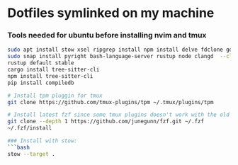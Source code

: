 # Dotfiles symlinked on my machine

### Tools needed for ubuntu before installing nvim and tmux
``` bash
sudo apt install stow xsel ripgrep install npm install delve fdclone golang-go -y
sudo snap install pyright bash-language-server rustup node clangd  --classic
rustup default stable
cargo install tree-sitter-cli
npm install tree-sitter-cli
pip install compiledb

# Install tpm pluggin for tmux
git clone https://github.com/tmux-plugins/tpm ~/.tmux/plugins/tpm

# Install latest fzf since some tmux plugins doesn't work with the old version
git clone --depth 1 https://github.com/junegunn/fzf.git ~/.fzf
~/.fzf/install

### Install with stow:
```bash
stow --target .
```

